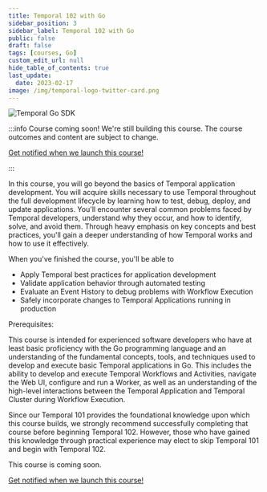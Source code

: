 ```yaml
---
title: Temporal 102 with Go
sidebar_position: 3
sidebar_label: Temporal 102 with Go
public: false
draft: false
tags: [courses, Go]
custom_edit_url: null
hide_table_of_contents: true
last_update:
  date: 2023-02-17
image: /img/temporal-logo-twitter-card.png
---
```


<!-- Generated Mar 13 2023 -->
<!-- DO NOT edit this file directly. -->

![Temporal Go SDK](/img/sdk_banners/banner_go.png)

:::info Course coming soon!
We're still building this course. The course outcomes and content are subject to change.

<a className="button button--primary" href="https://pages.temporal.io/get-updates-education">Get notified when we launch this course!</a>

:::

In this course, you will go beyond the basics of Temporal application development. You will acquire skills necessary to use Temporal throughout the full development lifecycle by learning how to test, debug, deploy, and update applications. You'll encounter several common problems faced by Temporal developers, understand why they occur, and how to identify, solve, and avoid them. Through heavy emphasis on key concepts and best practices, you'll gain a deeper understanding of how Temporal works and how to use it effectively.

When you've finished the course, you'll be able to

- Apply Temporal best practices for application development
- Validate application behavior through automated testing
- Evaluate an Event History to debug problems with Workflow Execution
- Safely incorporate changes to Temporal Applications running in production

Prerequisites:

This course is intended for experienced software developers who have at least basic proficiency with the Go programming language and an understanding of the fundamental concepts, tools, and techniques used to develop and execute basic Temporal applications in Go. This includes the ability to develop and execute Temporal Workflows and Activities, navigate the Web UI, configure and run a Worker, as well as an understanding of the high-level interactions between the Temporal Application and Temporal Cluster during Workflow Execution.

Since our Temporal 101 provides the foundational knowledge upon which this course builds, we strongly recommend successfully completing that course before beginning Temporal 102. However, those who have gained this knowledge through practical experience may elect to skip Temporal 101 and begin with Temporal 102.

This course is coming soon.

 <a className="button button--primary" href="https://pages.temporal.io/get-updates-education">Get notified when we launch this course!</a> 
